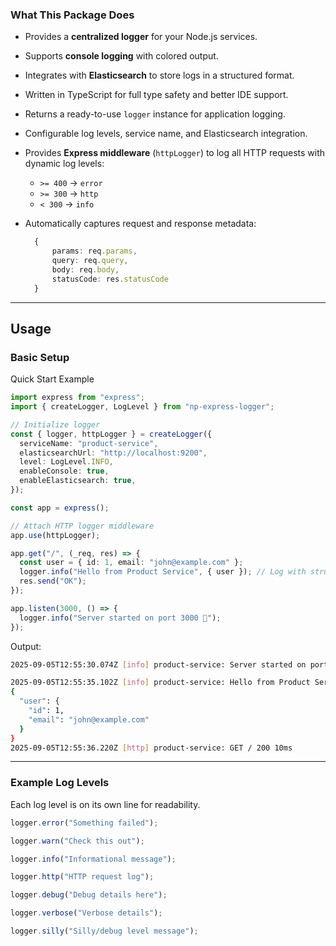### What This Package Does

- Provides a **centralized logger** for your Node.js services.

- Supports **console logging** with colored output.

- Integrates with **Elasticsearch** to store logs in a structured format.

- Written in TypeScript for full type safety and better IDE support.

- Returns a ready-to-use `logger` instance for application logging.

- Configurable log levels, service name, and Elasticsearch integration.

- Provides **Express middleware** (`httpLogger`) to log all HTTP requests with dynamic log levels:

  - `>= 400` → `error`
  - `>= 300` → `http`
  - `< 300` → `info`

- Automatically captures request and response metadata:

  ```ts
    {
        params: req.params,
        query: req.query,
        body: req.body,
        statusCode: res.statusCode
    }
  ```

---

## Usage

### Basic Setup

Quick Start Example

```ts
import express from "express";
import { createLogger, LogLevel } from "np-express-logger";

// Initialize logger
const { logger, httpLogger } = createLogger({
  serviceName: "product-service",
  elasticsearchUrl: "http://localhost:9200",
  level: LogLevel.INFO,
  enableConsole: true,
  enableElasticsearch: true,
});

const app = express();

// Attach HTTP logger middleware
app.use(httpLogger);

app.get("/", (_req, res) => {
  const user = { id: 1, email: "john@example.com" };
  logger.info("Hello from Product Service", { user }); // Log with structured data
  res.send("OK");
});

app.listen(3000, () => {
  logger.info("Server started on port 3000 🚀");
});
```

Output:

```bash
2025-09-05T12:55:30.074Z [info] product-service: Server started on port 3000 🚀

2025-09-05T12:55:35.102Z [info] product-service: Hello from Product Service
{
  "user": {
    "id": 1,
    "email": "john@example.com"
  }
}
2025-09-05T12:55:36.220Z [http] product-service: GET / 200 10ms
```

---

### Example Log Levels

Each log level is on its own line for readability.

```ts
logger.error("Something failed");

logger.warn("Check this out");

logger.info("Informational message");

logger.http("HTTP request log");

logger.debug("Debug details here");

logger.verbose("Verbose details");

logger.silly("Silly/debug level message");
```
